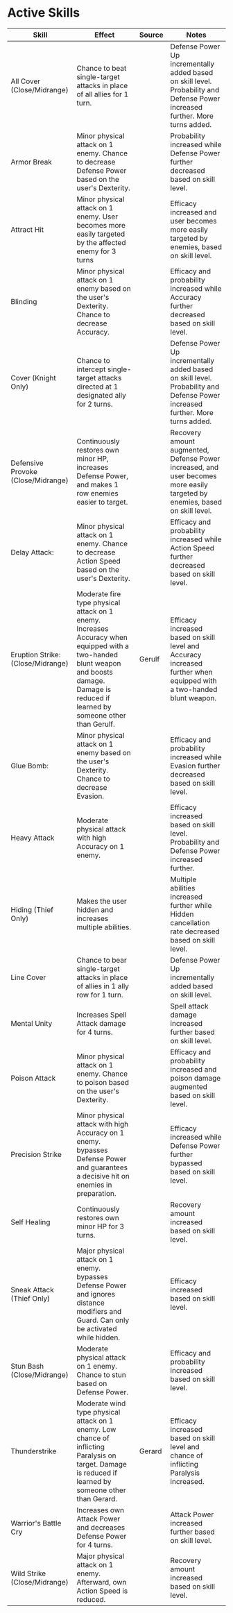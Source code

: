 # Active Skills

| Skill                              | Effect                                                                                                                                                                                       | Source | Notes                                                                                                                         |
|------------------------------------|----------------------------------------------------------------------------------------------------------------------------------------------------------------------------------------------|--------|-------------------------------------------------------------------------------------------------------------------------------|
| All Cover (Close/Midrange)         | Chance to beat single-target attacks in place of all allies for 1 turn.                                                                                                                      |        | Defense Power Up incrementally added based on skill level. Probability and Defense Power increased further. More turns added. |
| Armor Break                        | Minor physical attack on 1 enemy. Chance to decrease Defense Power based on the user's Dexterity.                                                                                            |        | Probability increased while Defense Power further decreased based on skill level.                                             |
| Attract Hit                        | Minor physical attack on 1 enemy. User becomes more easily targeted by the affected enemy for 3 turns                                                                                        |        | Efficacy increased and user becomes more easily targeted by enemies, based on skill level.                                    |
| Blinding                           | Minor physical attack on 1 enemy based on the user's Dexterity. Chance to decrease Accuracy.                                                                                                 |        | Efficacy and probability increased while Accuracy further decreased based on skill level.                                     |
| Cover (Knight Only)                | Chance to intercept single-target attacks directed at 1 designated ally for 2 turns.                                                                                                         |        | Defense Power Up incrementally added based on skill level. Probability and Defense Power increased further. More turns added. |
| Defensive Provoke (Close/Midrange) | Continuously restores own minor HP, increases Defense Power, and makes 1 row enemies easier to target.                                                                                       |        | Recovery amount augmented, Defense Power increased, and user becomes more easily targeted by enemies, based on skill level.   |
| Delay Attack:                      | Minor physical attack on 1 enemy. Chance to decrease Action Speed based on the user's Dexterity.                                                                                             |        | Efficacy and probability increased while Action Speed further decreased based on skill level.                                 |
| Eruption Strike: (Close/Midrange)  | Moderate fire type physical attack on 1 enemy. Increases Accuracy when equipped with a two-handed blunt weapon and boosts damage. Damage is reduced if learned by someone other than Gerulf. | Gerulf | Efficacy increased based on skill level and Accuracy increased further when equipped with a two-handed blunt weapon.          |
| Glue Bomb:                         | Minor physical attack on 1 enemy based on the user's Dexterity. Chance to decrease Evasion.                                                                                                  |        | Efficacy and probability increased while Evasion further decreased based on skill level.                                      |
| Heavy Attack                       | Moderate physical attack with high Accuracy on 1 enemy.                                                                                                                                      |        | Efficacy increased based on skill level. Probability and Defense Power increased further.                                     |
| Hiding (Thief Only)                | Makes the user hidden and increases multiple abilities.                                                                                                                                      |        | Multiple abilities increased further while Hidden cancellation rate decreased based on skill level.                           |
| Line Cover                         | Chance to bear single-target attacks in place of allies in 1 ally row for 1 turn.                                                                                                            |        | Defense Power Up incrementally added based on skill level.                                                                    |
| Mental Unity                       | Increases Spell Attack damage for 4 turns.                                                                                                                                                   |        | Spell attack damage increased further based on skill level.                                                                   |
| Poison Attack                      | Minor physical attack on 1 enemy. Chance to poison based on the user's Dexterity.                                                                                                            |        | Efficacy and probability increased and poison damage augmented based on skill level.                                          |
| Precision Strike                   | Minor physical attack with high Accuracy on 1 enemy. bypasses Defense Power and guarantees a decisive hit on enemies in preparation.                                                         |        | Efficacy increased while Defense Power further bypassed based on skill level.                                                 |
| Self Healing                       | Continuously restores own minor HP for 3 turns.                                                                                                                                              |        | Recovery amount increased based on skill level.                                                                               |
| Sneak Attack (Thief Only)          | Major physical attack on 1 enemy. bypasses Defense Power and ignores distance modifiers and Guard. Can only be activated while hidden.                                                       |        | Efficacy increased based on skill level.                                                                                      |
| Stun Bash (Close/Midrange)         | Moderate physical attack on 1 enemy. Chance to stun based on Defense Power.                                                                                                                  |        | Efficacy and probability increased based on skill level.                                                                      |
| Thunderstrike                      | Moderate wind type physical attack on 1 enemy. Low chance of inflicting Paralysis on target. Damage is reduced if learned by someone other than Gerard.                                      | Gerard | Efficacy increased based on skill level and chance of inflicting Paralysis increased.                                         |
| Warrior's Battle Cry               | Increases own Attack Power and decreases Defense Power for 4 turns.                                                                                                                          |        | Attack Power increased further based on skill level.                                                                          |
| Wild Strike (Close/Midrange)       | Major physical attack on 1 enemy. Afterward, own Action Speed is reduced.                                                                                                                    |        | Recovery amount increased based on skill level.                                                                               |
